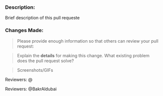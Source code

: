 ### Description:
Brief description of this pull requeste



### Changes Made:

> Please provide enough information so that others can review your pull request:

<!-- You can skip this if you're fixing a typo or updating existing documentation -->

> Explain the **details** for making this change. What existing problem does the pull request solve?

<!-- Example: When "Adding a function to do X", explain why it is necessary to have a way to do X. -->

> Screenshots/GIFs

<!-- If available Add images/recordings to better visualize the change: expected/current behviour -->



Reviewers: @

















Reviewers: @BakrAldubai
